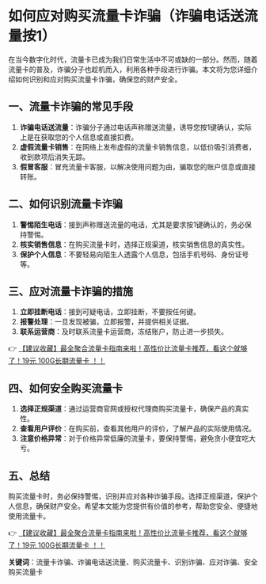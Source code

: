 # 如何应对购买流量卡诈骗（诈骗电话送流量按1）

在当今数字化时代，流量卡已成为我们日常生活中不可或缺的一部分。然而，随着流量卡的普及，诈骗分子也趁机而入，利用各种手段进行诈骗。本文将为您详细介绍如何识别和应对购买流量卡诈骗，确保您的财产安全。

## 一、流量卡诈骗的常见手段

1. **诈骗电话送流量**：诈骗分子通过电话声称赠送流量，诱导您按1键确认，实际上是在获取您的个人信息或直接扣费。
2. **虚假流量卡销售**：在网络上发布虚假的流量卡销售信息，以低价吸引消费者，收到款项后消失无踪。
3. **假冒客服**：冒充流量卡客服，以解决使用问题为由，骗取您的账户信息或直接转账。

## 二、如何识别流量卡诈骗

1. **警惕陌生电话**：接到声称赠送流量的电话，尤其是要求按1键确认的，务必保持警惕。
2. **核实销售信息**：在购买流量卡时，选择正规渠道，核实销售信息的真实性。
3. **保护个人信息**：不要轻易向陌生人透露个人信息，包括手机号码、身份证号等。

## 三、应对流量卡诈骗的措施

1. **立即挂断电话**：接到可疑电话，立即挂断，不要按任何键。
2. **报警处理**：一旦发现被骗，立即报警，并提供相关证据。
3. **联系运营商**：及时联系流量卡运营商，冻结账户，防止进一步损失。

👉 [【建议收藏】最全聚合流量卡指南来啦！高性价比流量卡推荐，看这个就够了！19元 100G长期流量卡 ！！](https://www.91haoka.cn/webapp/weixiaodian/index.html?shop_id=563381)

## 四、如何安全购买流量卡

1. **选择正规渠道**：通过运营商官网或授权代理商购买流量卡，确保产品的真实性。
2. **查看用户评价**：在购买前，查看其他用户的评价，了解产品的实际使用情况。
3. **注意价格异常**：对于价格异常低廉的流量卡，要保持警惕，避免贪小便宜吃大亏。

## 五、总结

购买流量卡时，务必保持警惕，识别并应对各种诈骗手段。选择正规渠道，保护个人信息，确保财产安全。希望本文能为您提供有价值的参考，帮助您安全、便捷地使用流量卡。

👉 [【建议收藏】最全聚合流量卡指南来啦！高性价比流量卡推荐，看这个就够了！19元 100G长期流量卡 ！！](https://www.91haoka.cn/webapp/weixiaodian/index.html?shop_id=563381)

**关键词**：流量卡诈骗、诈骗电话送流量、购买流量卡、识别诈骗、应对诈骗、安全购买流量卡